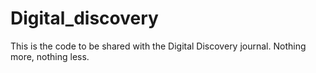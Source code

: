 # Digital_discovery
This is the code to be shared with the Digital Discovery journal. Nothing more, nothing less.
